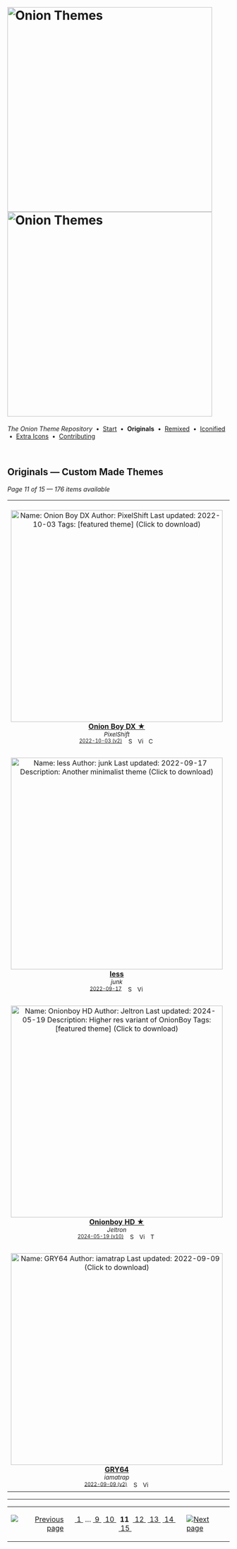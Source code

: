<!--




















=================================================================================
---------------------------------------------------------------------------------

██████╗  ██████╗     ███╗   ██╗ ██████╗ ████████╗    ███████╗██████╗ ██╗████████╗
██╔══██╗██╔═══██╗    ████╗  ██║██╔═══██╗╚══██╔══╝    ██╔════╝██╔══██╗██║╚══██╔══╝
██║  ██║██║   ██║    ██╔██╗ ██║██║   ██║   ██║       █████╗  ██║  ██║██║   ██║   
██║  ██║██║   ██║    ██║╚██╗██║██║   ██║   ██║       ██╔══╝  ██║  ██║██║   ██║   
██████╔╝╚██████╔╝    ██║ ╚████║╚██████╔╝   ██║       ███████╗██████╔╝██║   ██║   
╚═════╝  ╚═════╝     ╚═╝  ╚═══╝ ╚═════╝    ╚═╝       ╚══════╝╚═════╝ ╚═╝   ╚═╝   

---------------------------------------------------------------------------------
=================================================================================

                  Note: This file was automatically generated.

            Run `python .github/generate.py` to regenerate the pages.




















-->
<p>&nbsp;</p>

# <img alt="Onion Themes" src="https://user-images.githubusercontent.com/44569252/179506709-0db2a8f5-3074-477c-81c4-719f281ddccc.png#gh-dark-mode-only" width="464px"><img alt="Onion Themes" src="https://user-images.githubusercontent.com/44569252/179506712-d5a1a916-7270-4902-aa55-5d93f7ee0f6e.png#gh-light-mode-only" width="464px">

*The Onion Theme Repository* &nbsp;•&nbsp; [Start](../../README.md) &nbsp;• &nbsp;**Originals** &nbsp;• &nbsp;[Remixed](../remixed/index.md) &nbsp;• &nbsp;[Iconified](../icons_themes/index.md) &nbsp;• &nbsp;[Extra&nbsp;Icons](../icons_standalone/index.md) &nbsp;• &nbsp;[Contributing](../../CONTRIBUTING.md)

<p>&nbsp;</p>


## Originals — Custom Made Themes

*Page 11 of 15 — 176 items available*
<table align="center"><tr>
<td align="center" valign="top" width="33.33%">
&nbsp;&nbsp;&nbsp;&nbsp;&nbsp;&nbsp;&nbsp;&nbsp;&nbsp;&nbsp;&nbsp;&nbsp;&nbsp;&nbsp;&nbsp;&nbsp;&nbsp;&nbsp;&nbsp;&nbsp;&nbsp;&nbsp;&nbsp;&nbsp;&nbsp;&nbsp;&nbsp;&nbsp;&nbsp;&nbsp;&nbsp;&nbsp;&nbsp;&nbsp;&nbsp;&nbsp;&nbsp;&nbsp;&nbsp;&nbsp;&nbsp;&nbsp;&nbsp;&nbsp;&nbsp;&nbsp;<br/>
<a href="https://raw.githubusercontent.com/OnionUI/Themes/main/release/Onion%20Boy%20DX%20by%20PixelShift.zip">
<img title="Name: Onion Boy DX&#013;Author: PixelShift&#013;Last updated: 2022-10-03&#013;Tags: [featured theme]&#013;(Click to download)" width="480px" src="https://raw.githubusercontent.com/OnionUI/Themes/main/themes/Onion%20Boy%20DX%20by%20PixelShift/preview.png" /><br/>
<b>Onion Boy DX ★</b>
</a><br/>
<sup><i>PixelShift</i></sup><br>
<sub>
<sup><a title="Last updated: 2022-10-03 (v2)" href="https://github.com/OnionUI/Themes/commits/main/themes/Onion Boy DX by PixelShift">2022-10-03 (v2)</a></sup> &nbsp;&nbsp;<a href="https://github.com/search?l=ZIP&q=filename%3A%22PixelShift%22+repo%3AOnionUI%2FThemes"><img src="https://user-images.githubusercontent.com/44569252/194037581-698a5004-8b75-4da6-a63d-b41d541ebde2.png" width="16" title="Search themes by this author (Requires GitHub account)"></a>&nbsp;&nbsp;<a href="https://raw.githubusercontent.com/OnionUI/Themes/main/themes/Onion%20Boy%20DX%20by%20PixelShift/preview.png"><img title="View full-size preview" src="https://user-images.githubusercontent.com/44569252/194037184-ae453506-2536-4c6f-8a19-4a6c1de6ce32.png" width="16"></a>&nbsp;&nbsp;<a href="https://onionui.github.io/bgm_preview.html?theme=Onion%20Boy%20DX%20by%20PixelShift"><img src="https://user-images.githubusercontent.com/44569252/194010780-d3659ecd-7348-4e44-a81d-06708a4e9734.png" width="16" title="Custom background music included (Click to download MP3 file)"></a>
</sub>
</td>

<td align="center" valign="top" width="33.33%">
&nbsp;&nbsp;&nbsp;&nbsp;&nbsp;&nbsp;&nbsp;&nbsp;&nbsp;&nbsp;&nbsp;&nbsp;&nbsp;&nbsp;&nbsp;&nbsp;&nbsp;&nbsp;&nbsp;&nbsp;&nbsp;&nbsp;&nbsp;&nbsp;&nbsp;&nbsp;&nbsp;&nbsp;&nbsp;&nbsp;&nbsp;&nbsp;&nbsp;&nbsp;&nbsp;&nbsp;&nbsp;&nbsp;&nbsp;&nbsp;&nbsp;&nbsp;&nbsp;&nbsp;&nbsp;&nbsp;<br/>
<a href="https://raw.githubusercontent.com/OnionUI/Themes/main/release/Onion%20Boy%20by%20PixelShift%20%2B%20Jeltron.zip">
<img title="Name: Onion Boy&#013;Author: PixelShift + Jeltron&#013;Last updated: 2022-10-03&#013;Tags: [featured theme]&#013;(Click to download)" width="480px" src="https://raw.githubusercontent.com/OnionUI/Themes/main/themes/Onion%20Boy%20by%20PixelShift%20%2B%20Jeltron/preview.png" /><br/>
<b>Onion Boy ★</b>
</a><br/>
<sup><i>PixelShift + Jeltron</i></sup><br>
<sub>
<sup><a title="Last updated: 2022-10-03 (v7)" href="https://github.com/OnionUI/Themes/commits/main/themes/Onion Boy by PixelShift + Jeltron">2022-10-03 (v7)</a></sup> &nbsp;&nbsp;<a href="https://github.com/search?l=ZIP&q=filename%3A%22PixelShift%20%2B%20Jeltron%22+repo%3AOnionUI%2FThemes"><img src="https://user-images.githubusercontent.com/44569252/194037581-698a5004-8b75-4da6-a63d-b41d541ebde2.png" width="16" title="Search themes by this author (Requires GitHub account)"></a>&nbsp;&nbsp;<a href="https://raw.githubusercontent.com/OnionUI/Themes/main/themes/Onion%20Boy%20by%20PixelShift%20%2B%20Jeltron/preview.png"><img title="View full-size preview" src="https://user-images.githubusercontent.com/44569252/194037184-ae453506-2536-4c6f-8a19-4a6c1de6ce32.png" width="16"></a>&nbsp;&nbsp;<a href="https://onionui.github.io/bgm_preview.html?theme=Onion%20Boy%20by%20PixelShift%20%2B%20Jeltron"><img src="https://user-images.githubusercontent.com/44569252/194010780-d3659ecd-7348-4e44-a81d-06708a4e9734.png" width="16" title="Custom background music included (Click to download MP3 file)"></a>
</sub>
</td>

<td align="center" valign="top" width="33.33%">
&nbsp;&nbsp;&nbsp;&nbsp;&nbsp;&nbsp;&nbsp;&nbsp;&nbsp;&nbsp;&nbsp;&nbsp;&nbsp;&nbsp;&nbsp;&nbsp;&nbsp;&nbsp;&nbsp;&nbsp;&nbsp;&nbsp;&nbsp;&nbsp;&nbsp;&nbsp;&nbsp;&nbsp;&nbsp;&nbsp;&nbsp;&nbsp;&nbsp;&nbsp;&nbsp;&nbsp;&nbsp;&nbsp;&nbsp;&nbsp;&nbsp;&nbsp;&nbsp;&nbsp;&nbsp;&nbsp;<br/>
<a href="https://raw.githubusercontent.com/OnionUI/Themes/main/release/MiNook%20Mini%20by%20Deepslackerjazz.zip">
<img title="Name: MiNook&#013;Author: Deepslackerjazz&#013;Last updated: 2022-09-19&#013;Description: Nook phone type theme with a crafty vibe&#013;(Click to download)" width="480px" src="https://raw.githubusercontent.com/OnionUI/Themes/main/themes/MiNook%20Mini%20by%20Deepslackerjazz/preview.png" /><br/>
<b>MiNook</b>
</a><br/>
<sup><i>Deepslackerjazz</i></sup><br>
<sub>
<sup><a title="Last updated: 2022-09-19" href="https://github.com/OnionUI/Themes/commits/main/themes/MiNook Mini by Deepslackerjazz">2022-09-19</a></sup> &nbsp;&nbsp;<a href="https://github.com/search?l=ZIP&q=filename%3A%22Deepslackerjazz%22+repo%3AOnionUI%2FThemes"><img src="https://user-images.githubusercontent.com/44569252/194037581-698a5004-8b75-4da6-a63d-b41d541ebde2.png" width="16" title="Search themes by this author (Requires GitHub account)"></a>&nbsp;&nbsp;<a href="https://raw.githubusercontent.com/OnionUI/Themes/main/themes/MiNook%20Mini%20by%20Deepslackerjazz/preview.png"><img title="View full-size preview" src="https://user-images.githubusercontent.com/44569252/194037184-ae453506-2536-4c6f-8a19-4a6c1de6ce32.png" width="16"></a>&nbsp;&nbsp;<a href="themes/MiNook%20Mini%20by%20Deepslackerjazz/readme.txt"><img src="https://user-images.githubusercontent.com/44569252/215358455-b6a1348b-8161-40d6-9cc1-cc31720377c4.png" height="16" title="README"></a>
</sub>
</td>

</tr><tr>
<td align="center" valign="top" width="33.33%">
<br/>
<a href="https://raw.githubusercontent.com/OnionUI/Themes/main/release/less%20by%20junk.zip">
<img title="Name: less&#013;Author: junk&#013;Last updated: 2022-09-17&#013;Description: Another minimalist theme&#013;(Click to download)" width="480px" src="https://raw.githubusercontent.com/OnionUI/Themes/main/themes/less%20by%20junk/preview.png" /><br/>
<b>less</b>
</a><br/>
<sup><i>junk</i></sup><br>
<sub>
<sup><a title="Last updated: 2022-09-17" href="https://github.com/OnionUI/Themes/commits/main/themes/less by junk">2022-09-17</a></sup> &nbsp;&nbsp;<a href="https://github.com/search?l=ZIP&q=filename%3A%22junk%22+repo%3AOnionUI%2FThemes"><img src="https://user-images.githubusercontent.com/44569252/194037581-698a5004-8b75-4da6-a63d-b41d541ebde2.png" width="16" title="Search themes by this author (Requires GitHub account)"></a>&nbsp;&nbsp;<a href="https://raw.githubusercontent.com/OnionUI/Themes/main/themes/less%20by%20junk/preview.png"><img title="View full-size preview" src="https://user-images.githubusercontent.com/44569252/194037184-ae453506-2536-4c6f-8a19-4a6c1de6ce32.png" width="16"></a>
</sub>
</td>

<td align="center" valign="top" width="33.33%">
<br/>
<a href="https://raw.githubusercontent.com/OnionUI/Themes/main/release/RPO%20by%20TheDewd.zip">
<img title="Name: Role Playing Onion&#013;Author: TheDewd&#013;Last updated: 2022-10-05&#013;Description: Pixel Art Fantasy Theme&#013;Tags: [featured theme]&#013;(Click to download)" width="480px" src="https://raw.githubusercontent.com/OnionUI/Themes/main/themes/RPO%20by%20TheDewd/preview.png" /><br/>
<b>Role Playing Onion ★</b>
</a><br/>
<sup><i>TheDewd</i></sup><br>
<sub>
<sup><a title="Last updated: 2022-10-05 (v2)" href="https://github.com/OnionUI/Themes/commits/main/themes/RPO by TheDewd">2022-10-05 (v2)</a></sup> &nbsp;&nbsp;<a href="https://github.com/search?l=ZIP&q=filename%3A%22TheDewd%22+repo%3AOnionUI%2FThemes"><img src="https://user-images.githubusercontent.com/44569252/194037581-698a5004-8b75-4da6-a63d-b41d541ebde2.png" width="16" title="Search themes by this author (Requires GitHub account)"></a>&nbsp;&nbsp;<a href="https://raw.githubusercontent.com/OnionUI/Themes/main/themes/RPO%20by%20TheDewd/preview.png"><img title="View full-size preview" src="https://user-images.githubusercontent.com/44569252/194037184-ae453506-2536-4c6f-8a19-4a6c1de6ce32.png" width="16"></a>
</sub>
</td>

<td align="center" valign="top" width="33.33%">
<br/>
<a href="https://raw.githubusercontent.com/OnionUI/Themes/main/release/BRCKD%20by%20Deepslackerjazz.zip">
<img title="Name: BRCKD&#013;Author: Deepslackerjazz&#013;Last updated: 2022-09-11&#013;(Click to download)" width="480px" src="https://raw.githubusercontent.com/OnionUI/Themes/main/themes/BRCKD%20by%20Deepslackerjazz/preview.png" /><br/>
<b>BRCKD</b>
</a><br/>
<sup><i>Deepslackerjazz</i></sup><br>
<sub>
<sup><a title="Last updated: 2022-09-11" href="https://github.com/OnionUI/Themes/commits/main/themes/BRCKD by Deepslackerjazz">2022-09-11</a></sup> &nbsp;&nbsp;<a href="https://github.com/search?l=ZIP&q=filename%3A%22Deepslackerjazz%22+repo%3AOnionUI%2FThemes"><img src="https://user-images.githubusercontent.com/44569252/194037581-698a5004-8b75-4da6-a63d-b41d541ebde2.png" width="16" title="Search themes by this author (Requires GitHub account)"></a>&nbsp;&nbsp;<a href="https://raw.githubusercontent.com/OnionUI/Themes/main/themes/BRCKD%20by%20Deepslackerjazz/preview.png"><img title="View full-size preview" src="https://user-images.githubusercontent.com/44569252/194037184-ae453506-2536-4c6f-8a19-4a6c1de6ce32.png" width="16"></a>&nbsp;&nbsp;<a href="https://onionui.github.io/bgm_preview.html?theme=BRCKD%20by%20Deepslackerjazz"><img src="https://user-images.githubusercontent.com/44569252/194010780-d3659ecd-7348-4e44-a81d-06708a4e9734.png" width="16" title="Custom background music included (Click to download MP3 file)"></a>
</sub>
</td>

</tr><tr>
<td align="center" valign="top" width="33.33%">
<br/>
<a href="https://raw.githubusercontent.com/OnionUI/Themes/main/release/Onionboy%20HD%20by%20Jeltron.zip">
<img title="Name: Onionboy HD&#013;Author: Jeltron&#013;Last updated: 2024-05-19&#013;Description: Higher res variant of OnionBoy&#013;Tags: [featured theme]&#013;(Click to download)" width="480px" src="https://raw.githubusercontent.com/OnionUI/Themes/main/themes/Onionboy%20HD%20by%20Jeltron/preview.png" /><br/>
<b>Onionboy HD ★</b>
</a><br/>
<sup><i>Jeltron</i></sup><br>
<sub>
<sup><a title="Last updated: 2024-05-19 (v10)" href="https://github.com/OnionUI/Themes/commits/main/themes/Onionboy HD by Jeltron">2024-05-19 (v10)</a></sup> &nbsp;&nbsp;<a href="https://github.com/search?l=ZIP&q=filename%3A%22Jeltron%22+repo%3AOnionUI%2FThemes"><img src="https://user-images.githubusercontent.com/44569252/194037581-698a5004-8b75-4da6-a63d-b41d541ebde2.png" width="16" title="Search themes by this author (Requires GitHub account)"></a>&nbsp;&nbsp;<a href="https://raw.githubusercontent.com/OnionUI/Themes/main/themes/Onionboy%20HD%20by%20Jeltron/preview.png"><img title="View full-size preview" src="https://user-images.githubusercontent.com/44569252/194037184-ae453506-2536-4c6f-8a19-4a6c1de6ce32.png" width="16"></a> &nbsp;<a href="https://onionui.github.io/iconpack_preview.html#Onionboy%20HD%20by%20Jeltron,Onionboy%20HD%20by%20Jeltron:themes/Onionboy%20HD%20by%20Jeltron/icons"><img src="https://user-images.githubusercontent.com/44569252/215106002-fbcf1815-8080-447c-94c2-61f161efb503.png" height="16" title="This theme contains an icon pack"></a>
</sub>
</td>

<td align="center" valign="top" width="33.33%">
<br/>
<a href="https://raw.githubusercontent.com/OnionUI/Themes/main/release/End%20of%20Ages%20by%20apg313.zip">
<img title="Name: End of Ages&#013;Author: apg313&#013;Last updated: 2022-08-16&#013;(Click to download)" width="480px" src="https://raw.githubusercontent.com/OnionUI/Themes/main/themes/End%20of%20Ages%20by%20apg313/preview.png" /><br/>
<b>End of Ages</b>
</a><br/>
<sup><i>apg313</i></sup><br>
<sub>
<sup><a title="Last updated: 2022-08-16" href="https://github.com/OnionUI/Themes/commits/main/themes/End of Ages by apg313">2022-08-16</a></sup> &nbsp;&nbsp;<a href="https://github.com/search?l=ZIP&q=filename%3A%22apg313%22+repo%3AOnionUI%2FThemes"><img src="https://user-images.githubusercontent.com/44569252/194037581-698a5004-8b75-4da6-a63d-b41d541ebde2.png" width="16" title="Search themes by this author (Requires GitHub account)"></a>&nbsp;&nbsp;<a href="https://raw.githubusercontent.com/OnionUI/Themes/main/themes/End%20of%20Ages%20by%20apg313/preview.png"><img title="View full-size preview" src="https://user-images.githubusercontent.com/44569252/194037184-ae453506-2536-4c6f-8a19-4a6c1de6ce32.png" width="16"></a>&nbsp;&nbsp;<a href="https://onionui.github.io/bgm_preview.html?theme=End%20of%20Ages%20by%20apg313"><img src="https://user-images.githubusercontent.com/44569252/194010780-d3659ecd-7348-4e44-a81d-06708a4e9734.png" width="16" title="Custom background music included (Click to download MP3 file)"></a>
</sub>
</td>

<td align="center" valign="top" width="33.33%">
<br/>
<a href="https://raw.githubusercontent.com/OnionUI/Themes/main/release/System%209%20by%20injekim.zip">
<img title="Name: System 9&#013;Author: injekim&#013;Last updated: 2022-10-05&#013;Tags: [featured theme]&#013;(Click to download)" width="480px" src="https://raw.githubusercontent.com/OnionUI/Themes/main/themes/System%209%20by%20injekim/preview.png" /><br/>
<b>System 9 ★</b>
</a><br/>
<sup><i>injekim</i></sup><br>
<sub>
<sup><a title="Last updated: 2022-10-05 (v5)" href="https://github.com/OnionUI/Themes/commits/main/themes/System 9 by injekim">2022-10-05 (v5)</a></sup> &nbsp;&nbsp;<a href="https://github.com/search?l=ZIP&q=filename%3A%22injekim%22+repo%3AOnionUI%2FThemes"><img src="https://user-images.githubusercontent.com/44569252/194037581-698a5004-8b75-4da6-a63d-b41d541ebde2.png" width="16" title="Search themes by this author (Requires GitHub account)"></a>&nbsp;&nbsp;<a href="https://raw.githubusercontent.com/OnionUI/Themes/main/themes/System%209%20by%20injekim/preview.png"><img title="View full-size preview" src="https://user-images.githubusercontent.com/44569252/194037184-ae453506-2536-4c6f-8a19-4a6c1de6ce32.png" width="16"></a>
</sub>
</td>

</tr><tr>
<td align="center" valign="top" width="33.33%">
<br/>
<a href="https://raw.githubusercontent.com/OnionUI/Themes/main/release/gry64%20by%20iamatrap.zip">
<img title="Name: GRY64&#013;Author: iamatrap&#013;Last updated: 2022-09-09&#013;(Click to download)" width="480px" src="https://raw.githubusercontent.com/OnionUI/Themes/main/themes/gry64%20by%20iamatrap/preview.png" /><br/>
<b>GRY64</b>
</a><br/>
<sup><i>iamatrap</i></sup><br>
<sub>
<sup><a title="Last updated: 2022-09-09 (v2)" href="https://github.com/OnionUI/Themes/commits/main/themes/gry64 by iamatrap">2022-09-09 (v2)</a></sup> &nbsp;&nbsp;<a href="https://github.com/search?l=ZIP&q=filename%3A%22iamatrap%22+repo%3AOnionUI%2FThemes"><img src="https://user-images.githubusercontent.com/44569252/194037581-698a5004-8b75-4da6-a63d-b41d541ebde2.png" width="16" title="Search themes by this author (Requires GitHub account)"></a>&nbsp;&nbsp;<a href="https://raw.githubusercontent.com/OnionUI/Themes/main/themes/gry64%20by%20iamatrap/preview.png"><img title="View full-size preview" src="https://user-images.githubusercontent.com/44569252/194037184-ae453506-2536-4c6f-8a19-4a6c1de6ce32.png" width="16"></a>
</sub>
</td>

<td align="center" valign="top" width="33.33%">
<br/>
<a href="https://raw.githubusercontent.com/OnionUI/Themes/main/release/Shadaloo%20%28SFA3%29%20by%20XCVNCE.zip">
<img title="Name: Shadaloo (SFA3)&#013;Author: XCVNCE&#013;Last updated: 2022-09-09&#013;(Click to download)" width="480px" src="https://raw.githubusercontent.com/OnionUI/Themes/main/themes/Shadaloo%20%28SFA3%29%20by%20XCVNCE/preview.png" /><br/>
<b>Shadaloo (SFA3)</b>
</a><br/>
<sup><i>XCVNCE</i></sup><br>
<sub>
<sup><a title="Last updated: 2022-09-09 (v2)" href="https://github.com/OnionUI/Themes/commits/main/themes/Shadaloo (SFA3) by XCVNCE">2022-09-09 (v2)</a></sup> &nbsp;&nbsp;<a href="https://github.com/search?l=ZIP&q=filename%3A%22XCVNCE%22+repo%3AOnionUI%2FThemes"><img src="https://user-images.githubusercontent.com/44569252/194037581-698a5004-8b75-4da6-a63d-b41d541ebde2.png" width="16" title="Search themes by this author (Requires GitHub account)"></a>&nbsp;&nbsp;<a href="https://raw.githubusercontent.com/OnionUI/Themes/main/themes/Shadaloo%20%28SFA3%29%20by%20XCVNCE/preview.png"><img title="View full-size preview" src="https://user-images.githubusercontent.com/44569252/194037184-ae453506-2536-4c6f-8a19-4a6c1de6ce32.png" width="16"></a>&nbsp;&nbsp;<a href="https://onionui.github.io/bgm_preview.html?theme=Shadaloo%20%28SFA3%29%20by%20XCVNCE"><img src="https://user-images.githubusercontent.com/44569252/194010780-d3659ecd-7348-4e44-a81d-06708a4e9734.png" width="16" title="Custom background music included (Click to download MP3 file)"></a>
</sub>
</td>

<td align="center" valign="top" width="33.33%">
<br/>
<a href="https://raw.githubusercontent.com/OnionUI/Themes/main/release/BMO%20by%20OjninJo.zip">
<img title="Name: BMO&#013;Author: OjninJo&#013;Last updated: 2022-09-09&#013;Description: Who wants to play videogames!?&#013;(Click to download)" width="480px" src="https://raw.githubusercontent.com/OnionUI/Themes/main/themes/BMO%20by%20OjninJo/preview.png" /><br/>
<b>BMO</b>
</a><br/>
<sup><i>OjninJo</i></sup><br>
<sub>
<sup><a title="Last updated: 2022-09-09 (v2)" href="https://github.com/OnionUI/Themes/commits/main/themes/BMO by OjninJo">2022-09-09 (v2)</a></sup> &nbsp;&nbsp;<a href="https://github.com/search?l=ZIP&q=filename%3A%22OjninJo%22+repo%3AOnionUI%2FThemes"><img src="https://user-images.githubusercontent.com/44569252/194037581-698a5004-8b75-4da6-a63d-b41d541ebde2.png" width="16" title="Search themes by this author (Requires GitHub account)"></a>&nbsp;&nbsp;<a href="https://raw.githubusercontent.com/OnionUI/Themes/main/themes/BMO%20by%20OjninJo/preview.png"><img title="View full-size preview" src="https://user-images.githubusercontent.com/44569252/194037184-ae453506-2536-4c6f-8a19-4a6c1de6ce32.png" width="16"></a>&nbsp;&nbsp;<a href="https://onionui.github.io/bgm_preview.html?theme=BMO%20by%20OjninJo"><img src="https://user-images.githubusercontent.com/44569252/194010780-d3659ecd-7348-4e44-a81d-06708a4e9734.png" width="16" title="Custom background music included (Click to download MP3 file)"></a>
</sub>
</td>


</tr></table>


---

<table align="center"><tr><td align="right">

[![Previous page](https://github.com/OnionUI/Themes/assets/44569252/fb1e949d-00a9-47d2-ad8b-cf273dbcf1bd)](index-06-21.md)

</td><td align="center" valign="middle">

[&nbsp;1&nbsp;](index.md)&nbsp;&hellip; [&nbsp;9&nbsp;](index-07-fc.md) [&nbsp;10&nbsp;](index-06-21.md) &nbsp;**11**&nbsp; [&nbsp;12&nbsp;](index-04-d8.md) [&nbsp;13&nbsp;](index-03-11.md) [&nbsp;14&nbsp;](index-02-6b.md) [&nbsp;15&nbsp;](index-01-79.md)

</td><td>

[![Next page](https://github.com/OnionUI/Themes/assets/44569252/a0717376-2b5b-4534-9eba-4d2d3961f06b)](index-04-d8.md)

</td></tr></table>